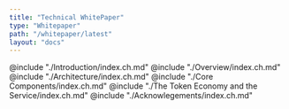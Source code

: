 ```yaml
---
title: "Technical WhitePaper"
type: "Whitepaper"
path: "/whitepaper/latest"
layout: "docs"
---
```


@include "./Introduction/index.ch.md"
@include "./Overview/index.ch.md"
@include "./Architecture/index.ch.md"
@include "./Core Components/index.ch.md"
@include "./The Token Economy and the Service/index.ch.md"
@include "./Acknowlegements/index.ch.md"
